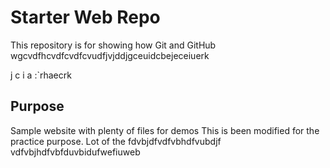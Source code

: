 # Starter Web Repo

This repository is for showing how Git and GitHub wgcvdfhcvdfcvdfcvudfjvjddjgceuidcbejeceiuerk

j
c
i
a
:`rhaecrk

## Purpose

Sample website with plenty of files for demos
This is been modified for the practice purpose.
Lot of the fdvbjdfvdfvbhdfvubdjf vdfvbjhdfvbfduvbidufwefiuweb
